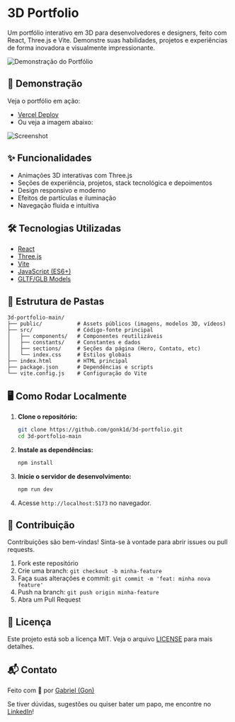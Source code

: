 # 3D Portfolio

Um portfólio interativo em 3D para desenvolvedores e designers, feito com React, Three.js e Vite. Demonstre suas habilidades, projetos e experiências de forma inovadora e visualmente impressionante.

![Demonstração do Portfólio](public/readme.gif)

## 🚀 Demonstração

Veja o portfólio em ação:

- [Vercel Deploy](https://3d-porfolio-git-main-gabriels-projects-ebe76824.vercel.app/)
- Ou veja a imagem abaixo:

![Screenshot](public/readme-bottom.png)

## ✨ Funcionalidades

- Animações 3D interativas com Three.js
- Seções de experiência, projetos, stack tecnológica e depoimentos
- Design responsivo e moderno
- Efeitos de partículas e iluminação
- Navegação fluida e intuitiva

## 🛠️ Tecnologias Utilizadas

- [React](https://react.dev/)
- [Three.js](https://threejs.org/)
- [Vite](https://vitejs.dev/)
- [JavaScript (ES6+)](https://developer.mozilla.org/pt-BR/docs/Web/JavaScript)
- [GLTF/GLB Models](https://github.com/KhronosGroup/glTF)

## 📁 Estrutura de Pastas

```
3d-portfolio-main/
├── public/           # Assets públicos (imagens, modelos 3D, vídeos)
├── src/              # Código-fonte principal
│   ├── components/   # Componentes reutilizáveis
│   ├── constants/    # Constantes e dados
│   ├── sections/     # Seções da página (Hero, Contato, etc)
│   └── index.css     # Estilos globais
├── index.html        # HTML principal
├── package.json      # Dependências e scripts
└── vite.config.js    # Configuração do Vite
```

## 🖥️ Como Rodar Localmente

1. **Clone o repositório:**
   ```bash
   git clone https://github.com/gonk1d/3d-portfolio.git
   cd 3d-portfolio-main
   ```
2. **Instale as dependências:**
   ```bash
   npm install
   ```
3. **Inicie o servidor de desenvolvimento:**
   ```bash
   npm run dev
   ```
4. Acesse `http://localhost:5173` no navegador.

## 🤝 Contribuição

Contribuições são bem-vindas! Sinta-se à vontade para abrir issues ou pull requests.

1. Fork este repositório
2. Crie uma branch: `git checkout -b minha-feature`
3. Faça suas alterações e commit: `git commit -m 'feat: minha nova feature'`
4. Push na branch: `git push origin minha-feature`
5. Abra um Pull Request

## 📄 Licença

Este projeto está sob a licença MIT. Veja o arquivo [LICENSE](LICENSE) para mais detalhes.

## 📬 Contato

Feito com 💜 por [Gabriel (Gon)](https://github.com/gontroller)

Se tiver dúvidas, sugestões ou quiser bater um papo, me encontre no [LinkedIn](https://www.linkedin.com/in/gabrieltasso/)! 
